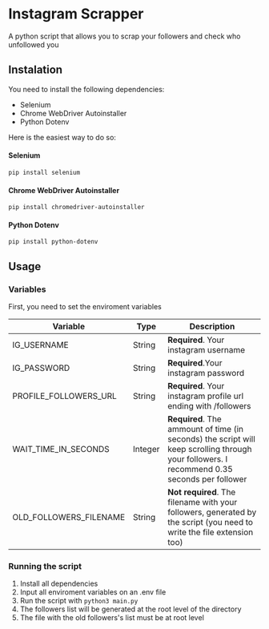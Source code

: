 # Instagram Scrapper

A python script that allows you to scrap your followers and check who unfollowed you

## Instalation

You need to install the following dependencies:

* Selenium
* Chrome WebDriver Autoinstaller
* Python Dotenv

Here is the easiest way to do so:

#### Selenium
```
pip install selenium
```
#### Chrome WebDriver Autoinstaller
```
pip install chromedriver-autoinstaller
```
#### Python Dotenv
```
pip install python-dotenv
```

## Usage
### Variables
First, you need to set the enviroment variables

| Variable               | Type    | Description                                                     |
| ---------------------- | ------- | --------------------------------------------------------------- |
| IG_USERNAME            | String  | **Required**. Your instagram username                           |
| IG_PASSWORD            | String  | **Required**.Your instagram password                            |
| PROFILE_FOLLOWERS_URL  | String  | **Required**. Your instagram profile url ending with /followers |
| WAIT_TIME_IN_SECONDS   | Integer | **Required**. The ammount of time (in seconds) the script will keep scrolling through your followers. I recommend 0.35 seconds per follower |
| OLD_FOLLOWERS_FILENAME | String  | **Not required**. The filename with your followers, generated by the script (you need to write the file extension too) |

### Running the script

1. Install all dependencies
2. Input all enviroment variables on an .env file
3. Run the script with `python3 main.py`
4. The followers list will be generated at the root level of the directory
5. The file with the old followers's list must be at root level